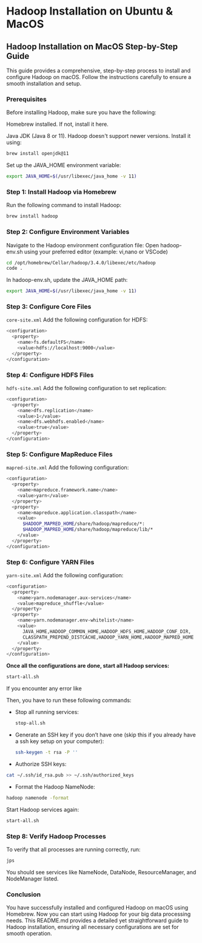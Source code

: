 # Hadoop Installation on Ubuntu & MacOS 

## Hadoop Installation on MacOS Step-by-Step Guide
This guide provides a comprehensive, step-by-step process to install and configure Hadoop on macOS. Follow the instructions carefully to ensure a smooth installation and setup.

### Prerequisites
Before installing Hadoop, make sure you have the following:

Homebrew installed. If not, install it here.

Java JDK (Java 8 or 11). Hadoop doesn't support newer versions. Install it using:
```bash
brew install openjdk@11
```

Set up the JAVA_HOME environment variable:
```bash
export JAVA_HOME=$(/usr/libexec/java_home -v 11)
```

### Step 1: Install Hadoop via Homebrew
Run the following command to install Hadoop:
```bash
brew install hadoop
```

### Step 2: Configure Environment Variables
Navigate to the Hadoop environment configuration file:
Open hadoop-env.sh using your preferred editor (example: vi,nano or VSCode)
```bash
cd /opt/homebrew/Cellar/hadoop/3.4.0/libexec/etc/hadoop
code .
```

In hadoop-env.sh, update the JAVA_HOME path:
```bash
export JAVA_HOME=$(/usr/libexec/java_home -v 11)
```

### Step 3: Configure Core Files

```core-site.xml```
Add the following configuration for HDFS:
```bash
<configuration>
  <property>
    <name>fs.defaultFS</name>
    <value>hdfs://localhost:9000</value>
  </property>
</configuration>
```
### Step 4: Configure HDFS Files
```hdfs-site.xml```
Add the following configuration to set replication:
```bash
<configuration>
  <property>
    <name>dfs.replication</name>
    <value>1</value>
    <name>dfs.webhdfs.enabled</name>
    <value>true</value>
  </property>
</configuration>
```
### Step 5: Configure MapReduce Files
```mapred-site.xml```
Add the following configuration:
```bash
<configuration>
  <property>
    <name>mapreduce.framework.name</name>
    <value>yarn</value>
  </property>
  <property>
    <name>mapreduce.application.classpath</name>
    <value>
      $HADOOP_MAPRED_HOME/share/hadoop/mapreduce/*:
      $HADOOP_MAPRED_HOME/share/hadoop/mapreduce/lib/*
    </value>
  </property>
</configuration>
```
### Step 6: Configure YARN Files
```yarn-site.xml```
Add the following configuration:
```bash
<configuration>
  <property>
    <name>yarn.nodemanager.aux-services</name>
    <value>mapreduce_shuffle</value>
  </property>
  <property>
    <name>yarn.nodemanager.env-whitelist</name>
    <value>
      JAVA_HOME,HADOOP_COMMON_HOME,HADOOP_HDFS_HOME,HADOOP_CONF_DIR,
      CLASSPATH_PREPEND_DISTCACHE,HADOOP_YARN_HOME,HADOOP_MAPRED_HOME
    </value>
  </property>
</configuration>
```

**Once all the configurations are done, start all Hadoop services:**
```bash
start-all.sh
```
If you encounter any error like

Then, you have to run these following commands:

- Stop all running services:
  ```bash
  stop-all.sh
  ```
- Generate an SSH key if you don’t have one (skip this if you already have a ssh key setup on your computer):
  ```bash
  ssh-keygen -t rsa -P ''
  ```

- Authorize SSH keys:

 ```bash
 cat ~/.ssh/id_rsa.pub >> ~/.ssh/authorized_keys
 ```
- Format the Hadoop NameNode:

 ```bash
 hadoop namenode -format
```

Start Hadoop services again:

```bash
start-all.sh
```

### Step 8: Verify Hadoop Processes
To verify that all processes are running correctly, run:
```bash
jps
```
You should see services like NameNode, DataNode, ResourceManager, and NodeManager listed.

### Conclusion
You have successfully installed and configured Hadoop on macOS using Homebrew. Now you can start using Hadoop for your big data processing needs.
This README.md provides a detailed yet straightforward guide to Hadoop installation, ensuring all necessary configurations are set for smooth operation.










